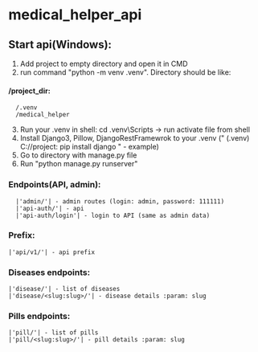# medical_helper_api
## Start api(Windows):
1. Add project to empty directory and open it in CMD
2. run command "python -m venv .venv". Directory should be like:
#### /project_dir:
      /.venv
      /medical_helper
3. Run your .venv in shell: cd .venv\Scripts -> run activate file from shell
4. Install Django3, Pillow, DjangoRestFramewrok to your .venv (" (.venv) C://project: pip install django " - example)
5. Go to directory with manage.py file
6. Run "python manage.py runserver"

### Endpoints(API, admin):
      |'admin/'| - admin routes (login: admin, password: 111111)
      |'api-auth/'| - api
      |'api-auth/login'| - login to API (same as admin data)
  ### Prefix:
    |'api/v1/'| - api prefix
  ### Diseases endpoints:
    |'disease/'| - list of diseases
    |'disease/<slug:slug>/'| - disease details :param: slug
  ### Pills endpoints:
    |'pill/'| - list of pills
    |'pill/<slug:slug>/'| - pill details :param: slug
    
